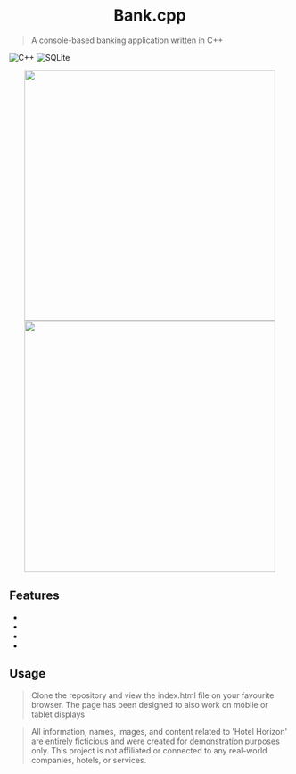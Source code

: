 <h1 align="center">Bank.cpp</h1>

> A console-based banking application written in C++

![C++](https://img.shields.io/badge/c++-%2300599C.svg?style=flat&logo=c%2B%2B&logoColor=white)
![SQLite](https://img.shields.io/badge/sqlite-%2307405e.svg?style=flat&logo=sqlite&logoColor=white)

<div align="center">
  <img src="../../images/bank_menu.png" style="height: 450px;width:auto">
  <img src="../../images/bank_trans_hist.png" style="height: 450px;width:auto;">
</div>

## Features

- 
- 
- 
- 

## Usage

> Clone the repository and view the index.html file on your favourite browser. The page has been designed to also work on mobile or tablet displays


> All information, names, images, and content related to 'Hotel Horizon' are entirely ficticious and were created for demonstration purposes only. This project is not affiliated or connected to any real-world companies, hotels, or services.
